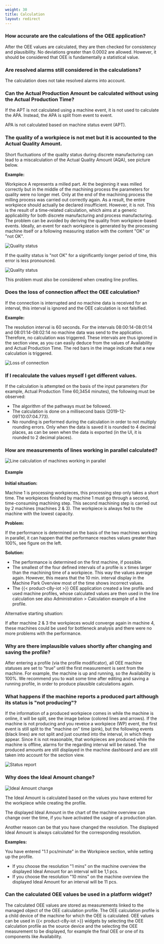 ```yaml
---
weight: 30
title: Calculation
layout: redirect
---
```


### How accurate are the calculations of the OEE application?

After the OEE values are calculated, they are then checked for consistency and plausibility. No deviations greater than 0.0002 are allowed. However, it should be considered that OEE is fundamentally a statistical value.

### Are resolved alarms still considered in the calculations?

The calculation does not take resolved alarms into account.

### Can the Actual Production Amount be calculated without using the Actual Production Time?

If the APT is not calculated using a machine event, it is not used to calculate the APA.
Instead, the APA is split from event to event.

APA is not calculated based on machine status event (APT).

### The quality of a workpiece is not met but it is accounted to the Actual Quality Amount.

Short fluctuations of the quality status during discrete manufacturing can lead to a miscalculation of the Actual Quality Amount (AQA), see picture below.

**Example:**

 Workpiece A represents a milled part. At the beginning it was milled correctly but in the middle of the machining process the parameters for quality were no longer met. Only at the end of the machining process the milling process was carried out correctly again. As a result, the entire workpiece should actually be declared insufficient. However, it is not. This is the result of a time-related calculation, which aims at a generic applicability for both discrete manufacturing and process manufacturing. The problem can be avoided by deriving the quality from workpiece-based events. Ideally, an event for each workpiece is generated by the processing machine itself or a following measuring station with the content "OK" or "not OK".

![Quality status](/images/oee/faq/faq-quality-status-1.png)

If the quality status is "not OK" for a significantly longer period of time, this error is less pronounced.

![Quality status](/images/oee/faq/faq-quality-status-2.png)

This problem must also be considered when creating line profiles.

### Does the loss of connection affect the OEE calculation?

If the connection is interrupted and no machine data is received for an interval, this interval is ignored and the OEE calculation is not falsified.

**Example:**

The resolution interval is 60 seconds. For the intervals 08:00:14-08:01:14 and 08:01:14-08:02:14 no machine data was send to the application. Therefore, no calculation was triggered. These intervals are thus ignored in the section view, as you can easily deduce from the values of Availability and Actual Production Time. The red bars in the image indicate that a new calculation is triggered.

![Loss of connection](/images/oee/faq/faq-loss-of-connection.png)

### If I recalculate the values myself I get different values.

If the calculation is attempted on the basis of the input parameters (for example, Actual Production Time 60,3454 minutes), the following must be observed:
* The algorithm of the pathways must be followed.
* The calculation is done on a millisecond basis (2019-12-09T10:07:04.773).
* No rounding is performed during the calculation in order to not multiply rounding errors. Only when the data is saved it is rounded to 4 decimal places, as can be seen when the data is exported (in the UI, it is rounded to 2 decimal places).

### How are measurements of lines working in parallel calculated?

![Line calculation of machines working in parallel](/images/oee/faq/faq-parallel-machine.png)

#### Example

**Initial situation:**

Machine 1 is processing workpieces, this processing step only takes a short time. The workpieces finished by machine 1 must go through a second, time-consuming machining step. This second machining step is carried out by 2 machines (machines 2 & 3). The workpiece is always fed to the machine with the lowest capacity.

**Problem:**

If the performance is determined on the basis of the two machines working in parallel, it can happen that the performance reaches values greater than 100%, see figure on the left.

**Solution:**

* The performance is determined on the first machine, if possible.
* The smallest of the four defined intervals of a profile is x times larger than the machining time of a workpiece. This way the values average again. However, this means that the 10 min. interval display in the Machine Park Overview most of the time shows incorrect values.
* The {{< product-c8y-iot >}} OEE application created a line profile and used machine profiles, whose calculated values are then used in the line calculation see also Administration > Calculation example of a line profile.

Alternative starting situation:

If after machine 2 & 3 the workpieces would converge again in machine 4, these machines could be used for bottleneck analysis and there were no more problems with the performance.

### Why are there implausible values shortly after changing and saving the profile?

After entering a profile (via the profile modificator), all OEE machine statuses are set to "true" until the first measurement is sent from the machine. For example, the machine is up and running, so the Availability is 100%. We recommend you to wait some time after editing and saving a running profile, in order to produce plausible calculations again.

<!--Coming Soon: You will receive an alarm (with timestamp) if a profile has been saved again.-->

### What happens if the machine reports a produced part although its status is "not producing"?

If the information of a produced workpiece comes in while the machine is online, it will be split, see the image below (colored lines and arrows). If the machine is not producing and you reveice a workpiece (WP) event, the first event is still split to the "machine on" time (pink), but the following events (black lines) are not split and just counted into the interval, in which they appear. Since it is not reasonable, that workpieces are produced while the machine is offline, alarms for the regarding interval will be raised. The produced amounts are still displayed in the machine dashboard and are still taken into account for the section view.

![Status report](/images/oee/faq/faq-status-report.png)

### Why does the Ideal Amount change?

![Ideal Amount change](/images/oee/faq/faq-ideal-amount.png)

The Ideal Amount is calculated based on the values you have entered for the workpiece while creating the profile.

The displayed Ideal Amount in the chart of the machine overview can change over the time, if you have activated the usage of a production plan.

Another reason can be that you have changed the resolution. The displayed Ideal Amount is always calculated for the corresponding resolution.

**Examples:**

You have entered "1.1 pcs/minute" in the Workpiece section, while setting up the profile. 	

* If you choose the resolution "1 mins" on the machine overview the displayed Ideal Amount for an interval will be 1,1 pcs.
* If you choose the resolution "10 mins" on the machine overview the displayed Ideal Amount for an interval will be 11 pcs.

### Can the calculated OEE values be used in a platform widget?

The calculated OEE values are stored as measurements linked to the managed object of the OEE calculation profile. The OEE calculation profile is a child device of the machine for which the OEE is calculated. OEE values can be used in {{< product-c8y-iot >}} widgets by selecting the OEE calculation profile as the source device and the selecting the OEE measurement to be displayed, for example the final OEE or one of its components like Availability.
